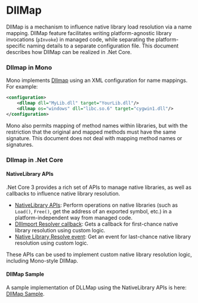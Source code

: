 # DllMap
DllMap is a mechanism to influence native library load resolution via a name mapping. DllMap feature facilitates writing platform-agnostic library invocations (`pInvoke`) in managed code, while separating the platform-specific naming details to a separate configuration file. This document describes how DllMap can be realized in .Net Core.

### Dllmap in Mono

Mono implements [Dllmap](https://www.mono-project.com/docs/advanced/pinvoke/dllmap/)  using an XML configuration for name mappings.  For example:

```xml
<configuration>
    <dllmap dll="MyLib.dll" target="YourLib.dll"/>
    <dllmap os="windows" dll="libc.so.6" target="cygwin1.dll"/>
</configuration>
```

Mono also permits mapping of method names within libraries, but with the restriction that the original and mapped methods must have the same signature. This document does not deal with mapping method names or signatures.

### Dllmap in .Net Core

#### NativeLibrary APIs

.Net Core 3 provides a rich set of APIs to manage native libraries, as well as callbacks to influence native library resolution.


- [NativeLibrary APIs](https://docs.microsoft.com/en-us/dotnet/api/system.runtime.interopservices.nativelibrary?view=netcore-3.0): Perform operations on native libraries (such as `Load()`, `Free()`, get the address of an exported  symbol, etc.) in a platform-independent way from managed code.
- [DllImport Resolver callback](https://docs.microsoft.com/en-us/dotnet/api/system.runtime.interopservices.nativelibrary.setdllimportresolver?view=netcore-3.0):  Gets a callback for first-chance native library resolution using custom logic.
- [Native Library Resolve event](https://docs.microsoft.com/en-us/dotnet/api/system.runtime.loader.assemblyloadcontext.resolvingunmanageddll?view=netcore-3.0): Get an event for last-chance native library resolution using custom logic.

These APIs can be used to implement custom native library resolution logic, including Mono-style DllMap.

#### DllMap Sample

A sample implementation of DLLMap using the NativeLibrary APIs is here: [DllMap Sample](https://github.com/dotnet/samples/tree/master/core/extensions/DllMapDemo).

